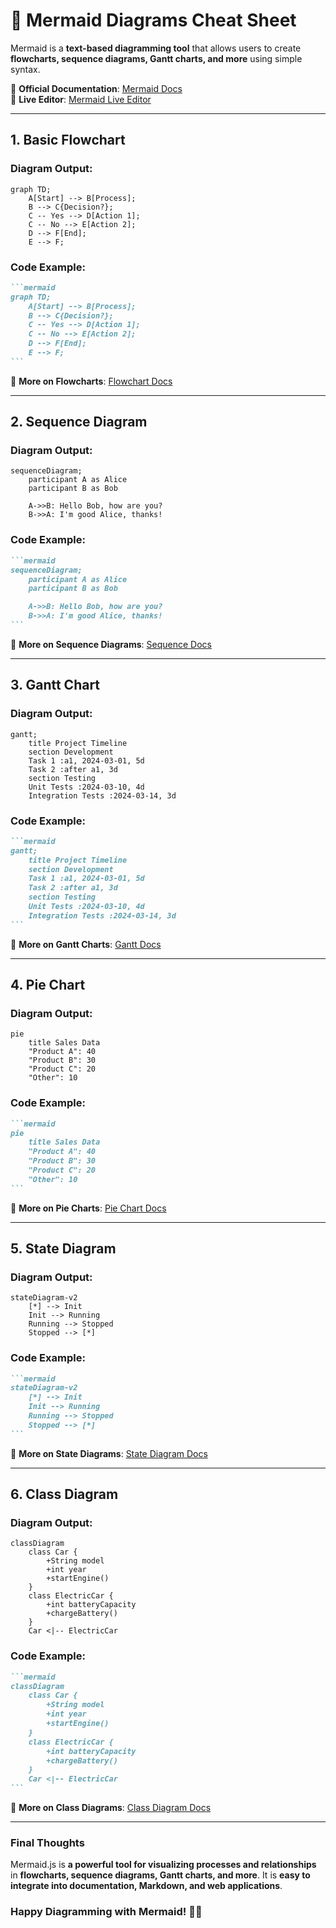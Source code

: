 # 🎨 Mermaid Diagrams Cheat Sheet

Mermaid is a **text-based diagramming tool** that allows users to create **flowcharts, sequence diagrams, Gantt charts, and more** using simple syntax.

📌 **Official Documentation**: [Mermaid Docs](https://mermaid-js.github.io/)  
📌 **Live Editor**: [Mermaid Live Editor](https://mermaid-js.github.io/mermaid-live-editor/)  

---

## **1. Basic Flowchart**  

### **Diagram Output:**
```mermaid
graph TD;
    A[Start] --> B[Process];
    B --> C{Decision?};
    C -- Yes --> D[Action 1];
    C -- No --> E[Action 2];
    D --> F[End];
    E --> F;
```

### **Code Example:**
````markdown
```mermaid
graph TD;
    A[Start] --> B[Process];
    B --> C{Decision?};
    C -- Yes --> D[Action 1];
    C -- No --> E[Action 2];
    D --> F[End];
    E --> F;
```
````

🔗 **More on Flowcharts**: [Flowchart Docs](https://mermaid-js.github.io/mermaid/#/flowchart)  

---

## **2. Sequence Diagram**  

### **Diagram Output:**
```mermaid
sequenceDiagram;
    participant A as Alice
    participant B as Bob

    A->>B: Hello Bob, how are you?
    B->>A: I'm good Alice, thanks!
```

### **Code Example:**
````markdown
```mermaid
sequenceDiagram;
    participant A as Alice
    participant B as Bob

    A->>B: Hello Bob, how are you?
    B->>A: I'm good Alice, thanks!
```
````

🔗 **More on Sequence Diagrams**: [Sequence Docs](https://mermaid-js.github.io/mermaid/#/sequenceDiagram)  

---

## **3. Gantt Chart**  

### **Diagram Output:**
```mermaid
gantt;
    title Project Timeline
    section Development
    Task 1 :a1, 2024-03-01, 5d
    Task 2 :after a1, 3d
    section Testing
    Unit Tests :2024-03-10, 4d
    Integration Tests :2024-03-14, 3d
```

### **Code Example:**
````markdown
```mermaid
gantt;
    title Project Timeline
    section Development
    Task 1 :a1, 2024-03-01, 5d
    Task 2 :after a1, 3d
    section Testing
    Unit Tests :2024-03-10, 4d
    Integration Tests :2024-03-14, 3d
```
````

🔗 **More on Gantt Charts**: [Gantt Docs](https://mermaid-js.github.io/mermaid/#/gantt)  

---

## **4. Pie Chart**  

### **Diagram Output:**
```mermaid
pie
    title Sales Data
    "Product A": 40
    "Product B": 30
    "Product C": 20
    "Other": 10
```

### **Code Example:**
````markdown
```mermaid
pie
    title Sales Data
    "Product A": 40
    "Product B": 30
    "Product C": 20
    "Other": 10
```
````

🔗 **More on Pie Charts**: [Pie Chart Docs](https://mermaid-js.github.io/mermaid/#/pie)  

---

## **5. State Diagram**  

### **Diagram Output:**
```mermaid
stateDiagram-v2
    [*] --> Init
    Init --> Running
    Running --> Stopped
    Stopped --> [*]
```

### **Code Example:**
````markdown
```mermaid
stateDiagram-v2
    [*] --> Init
    Init --> Running
    Running --> Stopped
    Stopped --> [*]
```
````

🔗 **More on State Diagrams**: [State Diagram Docs](https://mermaid-js.github.io/mermaid/#/stateDiagram)  

---

## **6. Class Diagram**  

### **Diagram Output:**
```mermaid
classDiagram
    class Car {
        +String model
        +int year
        +startEngine()
    }
    class ElectricCar {
        +int batteryCapacity
        +chargeBattery()
    }
    Car <|-- ElectricCar
```

### **Code Example:**
````markdown
```mermaid
classDiagram
    class Car {
        +String model
        +int year
        +startEngine()
    }
    class ElectricCar {
        +int batteryCapacity
        +chargeBattery()
    }
    Car <|-- ElectricCar
```
````

🔗 **More on Class Diagrams**: [Class Diagram Docs](https://mermaid-js.github.io/mermaid/#/classDiagram)  

---

### **Final Thoughts**  
Mermaid.js is **a powerful tool for visualizing processes and relationships** in **flowcharts, sequence diagrams, Gantt charts, and more**. It is **easy to integrate into documentation, Markdown, and web applications**.

### **Happy Diagramming with Mermaid! 🎨🚀**  
